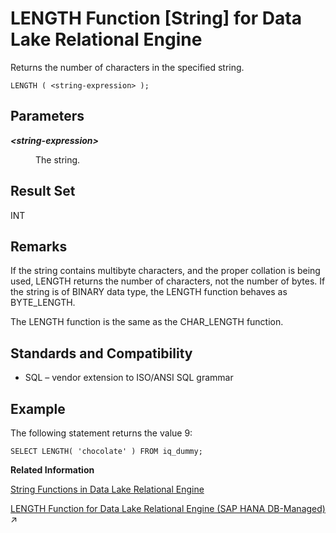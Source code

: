 <!-- loioa55ea65684f21015a60794ef54777c14 -->

# LENGTH Function \[String\] for Data Lake Relational Engine

Returns the number of characters in the specified string.



```
LENGTH ( <string-expression> );
```



<a name="loioa55ea65684f21015a60794ef54777c14__LENGTH_parm1"/>

## Parameters


<dl>
<dt><b>

*<string-expression\>*

</b></dt>
<dd>

The string.



</dd>
</dl>



<a name="loioa55ea65684f21015a60794ef54777c14__LENGTH_returns1"/>

## Result Set

INT



<a name="loioa55ea65684f21015a60794ef54777c14__LENGTH_remarks1"/>

## Remarks

If the string contains multibyte characters, and the proper collation is being used, LENGTH returns the number of characters, not the number of bytes. If the string is of BINARY data type, the LENGTH function behaves as BYTE\_LENGTH.

The LENGTH function is the same as the CHAR\_LENGTH function.



<a name="loioa55ea65684f21015a60794ef54777c14__LENGTH_standards1"/>

## Standards and Compatibility

-   SQL – vendor extension to ISO/ANSI SQL grammar



<a name="loioa55ea65684f21015a60794ef54777c14__LENGTH_example1"/>

## Example

The following statement returns the value 9:

```
SELECT LENGTH( 'chocolate' ) FROM iq_dummy;
```

**Related Information**  


[String Functions in Data Lake Relational Engine](string-functions-in-data-lake-relational-engine-a52d1d9.md "String functions perform conversion, extraction, or manipulation operations on strings, or return information about strings.")

[LENGTH Function for Data Lake Relational Engine (SAP HANA DB-Managed)](https://help.sap.com/viewer/a898e08b84f21015969fa437e89860c8/2023_4_QRC/en-US/ae555cf86ee34fe887637dbcd64a33c3.html "Returns the number of characters in the specified string.") :arrow_upper_right:

